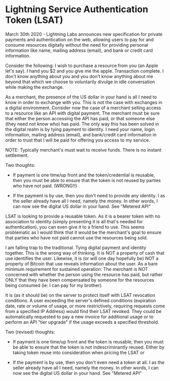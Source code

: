 # Lightning Service Authentication Token (LSAT)

March 30th 2020 - Lightning Labs announces new specification 
for private payments and authentication on the web, allowing users to pay for and consume resources digitally without the need for providing personal information like name, mailing address (email), and bank or credit card information.

Consider the following: I wish to purchase a resource from you (an Apple let's say). I hand you $2 and you give me the apple. Transaction complete. I don't know anything about you and you don't know anything about me beyond that which we choose to voluntarily divulge in idle conversation while making the exchange.

As a merchant, the presence of the US dollar in your hand is all I need to know in order to exchange with you. This is not the case with exchanges in a digital environment. Consider now the case of a merchant selling access to a resource like an API with digital payment. The merchant must be sure that either the person accessing the API has paid, or that someone else (they need not know who) has paid. The only way this has been solved in the digital realm is by tying payment to identity. I need your name, login information, mailing address (email), and bank/credit card information in order to trust that I will be paid for offering you access to my service. 

NOTE: Typically merchant's must wait to receive funds. There is no instant settlement. 

Two thoughts:
- If payment is one time/up front and the token/credential is reusable, then you must be able to ensure that the token is not reused by parties who have not paid. (WRONG!!)

- If the payment is by use, then you don't need to provide any identity. I as the seller already have all I need, namely the money. In other words, I can now see the digital US dollar in your hand. See "Metered API"

LSAT is looking to provide a reusable token. As it is a bearer token with no association to identity (simply presenting it is all that's needed for authentication), you can even give it to a friend to use. This seems problematic as I would think that it would be the merchant's goal to ensure that parties who have not paid cannot use the resources being sold.


I am falling trap to the traditional. Tying digital payment and identity together. This is the wrong way of thinking. It is NOT a property of cash that use identifies the user. Likewise, it is (or will one day hopefully be) NOT a property of Bitcoin that use reveals information about the user. As a bare minimum requirement for sustained operation: The merchant is NOT concerned with whether the person using the resource has paid, but rather ONLY that they have been compensated by someone for the resources being consumed (ie: I can pay for my brother). 

It is (as it should be) on the server to protect itself with LSAT revocation conditions. A user exceeding the server's defined conditions (expiration date, rate or volume of usage, or more restrictively, requiring requests come from a specified IP Address) would find their LSAT revoked. They could be automatically requested to pay a new invoice for additional usage or to perform an API "tier upgrade" if the usage exceeds a specified threshold. 

Two (revised) thoughts:
- If payment is one time/up front and the token is reusable, then you must be able to ensure that the token is not indescriminantly reused. Either by taking token reuse into consideration when pricing the LSAT or

- If the payment is by use, then you don't even need a token at all. I as the seller already have all I need, namely the money. In other words, I can now see the digital US dollar in your hand. See "Metered API"
